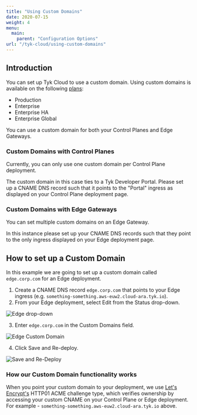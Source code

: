 ```yaml
---
title: "Using Custom Domains"
date: 2020-07-15
weight: 4
menu:
  main:
    parent: "Configuration Options"
url: "/tyk-cloud/using-custom-domains"
---
```


## Introduction

You can set up Tyk Cloud to use a custom domain. Using custom domains is available on the following [plans](docs/tyk-cloud/account-billing/plans/):

- Production
- Enterprise
- Enterprise HA
- Enterprise Global

You can use a custom domain for both your Control Planes and Edge Gateways.

### Custom Domains with Control Planes

Currently, you can only use one custom domain per Control Plane deployment.

The custom domain in this case ties to a Tyk Developer Portal. Please set up a CNAME DNS record such that it points to the "Portal" ingress as displayed on your Control Plane deployment page.

### Custom Domains with Edge Gateways

You can set multiple custom domains on an Edge Gateway.

In this instance please set up your CNAME DNS records such that they point to the only ingress displayed on your Edge deployment page.

## How to set up a Custom Domain

In this example we are going to set up a custom domain called `edge.corp.com` for an Edge deployment.

1. Create a CNAME DNS record `edge.corp.com` that points to your Edge ingress (e.g. `something-something.aws-euw2.cloud-ara.tyk.io`).
2. From your Edge deployment, select Edit from the Status drop-down.

![Edge drop-down](/img/2.10/edge-dropdown.png)

3. Enter `edge.corp.com` in the Custom Domains field.

![Edge Custom Domain](/img/2.10/edge_custom_domain.png)

4. Click Save and Re-deploy.

![Save and Re-Deploy](/img/2.10/save_redeploy.png)

### How our Custom Domain functionality works

When you point your custom domain to your deployment, we use [Let's Encrypt's](https://letsencrypt.org/docs/challenge-types/#http-01-challenge) HTTP01 ACME challenge type, which verifies ownership by accessing your custom CNAME on your Control Plane or Edge deployment. For example - `something-something.aws-euw2.cloud-ara.tyk.io` above.
